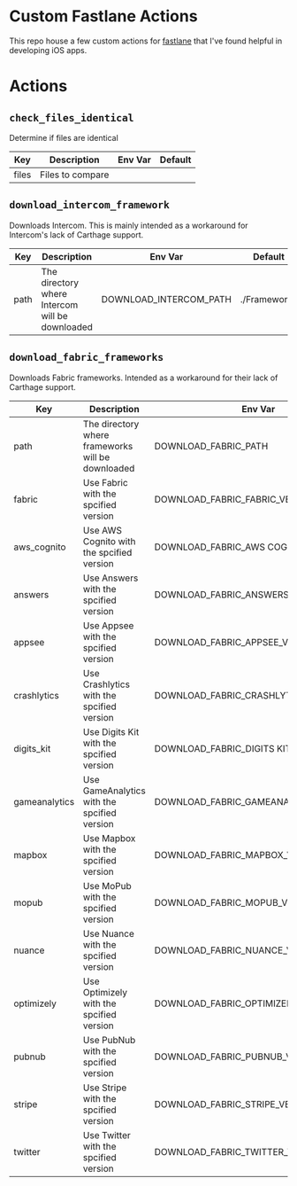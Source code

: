 # Custom Fastlane Actions

This repo house a few custom actions for [fastlane](http://fastlane.tools) that
I've found helpful in developing iOS apps.

# Actions

## `check_files_identical`

Determine if files are identical

| Key   | Description      | Env Var | Default |
|-------|------------------|---------|---------|
| files | Files to compare |         |         |

## `download_intercom_framework`

Downloads Intercom. This is mainly intended as a workaround for Intercom's lack
of Carthage support.


| Key     | Description                                     | Env Var                | Default      |
|---------|-------------------------------------------------|------------------------|--------------|
| path    | The directory where Intercom will be downloaded | DOWNLOAD_INTERCOM_PATH | ./Frameworks |

## `download_fabric_frameworks`

Downloads Fabric frameworks. Intended as a workaround for their lack of Carthage
support.

| Key           | Description                                       | Env Var                               | Default      |
|---------------|---------------------------------------------------|---------------------------------------|--------------|
| path          | The directory where frameworks will be downloaded | DOWNLOAD_FABRIC_PATH                  | ./Frameworks |
| fabric        | Use Fabric with the spcified version              | DOWNLOAD_FABRIC_FABRIC_VERSION        |              |
| aws_cognito   | Use AWS Cognito with the spcified version         | DOWNLOAD_FABRIC_AWS COGNITO_VERSION   |              |
| answers       | Use Answers with the spcified version             | DOWNLOAD_FABRIC_ANSWERS_VERSION       |              |
| appsee        | Use Appsee with the spcified version              | DOWNLOAD_FABRIC_APPSEE_VERSION        |              |
| crashlytics   | Use Crashlytics with the spcified version         | DOWNLOAD_FABRIC_CRASHLYTICS_VERSION   |              |
| digits_kit    | Use Digits Kit with the spcified version          | DOWNLOAD_FABRIC_DIGITS KIT_VERSION    |              |
| gameanalytics | Use GameAnalytics with the spcified version       | DOWNLOAD_FABRIC_GAMEANALYTICS_VERSION |              |
| mapbox        | Use Mapbox with the spcified version              | DOWNLOAD_FABRIC_MAPBOX_VERSION        |              |
| mopub         | Use MoPub with the spcified version               | DOWNLOAD_FABRIC_MOPUB_VERSION         |              |
| nuance        | Use Nuance with the spcified version              | DOWNLOAD_FABRIC_NUANCE_VERSION        |              |
| optimizely    | Use Optimizely with the spcified version          | DOWNLOAD_FABRIC_OPTIMIZELY_VERSION    |              |
| pubnub        | Use PubNub with the spcified version              | DOWNLOAD_FABRIC_PUBNUB_VERSION        |              |
| stripe        | Use Stripe with the spcified version              | DOWNLOAD_FABRIC_STRIPE_VERSION        |              |
| twitter       | Use Twitter with the spcified version             | DOWNLOAD_FABRIC_TWITTER_VERSION       |              |
